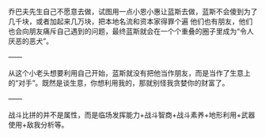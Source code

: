 乔巴夫先生自己不愿意去做，试图用一点小恩小惠让蓝斯去做，蓝斯不会傻到为了几千块，或者加起来几万块，把本地名流和资本家得罪个遍
他们也有朋友，他们也会向朋友痛斥自己遇到的问题，最终蓝斯就会在一个个重叠的圈子里成为“令人厌恶的恶犬”。

——

从这个小老头想要利用自己开始，蓝斯就没有把他当作朋友，而是当作了生意上的“对手”。既然是谈生意，你想利用我的，那就别怪我贪婪你的财富了。

——

战斗比拼的并不是属性，而是临场发挥能力+战斗智商+战斗素养+地形利用+武器使用+敌我分析等。
